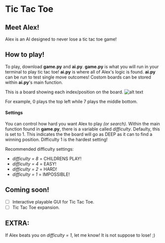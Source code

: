 # Tic Tac Toe

## Meet Alex!
Alex is an AI designed to never lose a tic tac toe game!

## How to play!

To play, download **game.py** and **ai.py**. **game.py** is what you will run in your terminal to play tic tac toe! **ai.py** is where all of Alex's logic is found. **ai.py** can be run to test single move outcomes! Costom boards can be stored within **ai.py**'s main function.

This is a board showing each index/position on the board.
![alt text](https://github.com/drjonah/tic-tak-toe/blob/main/src/img/board%20example.png)

For example, 0 plays the top left while 7 plays the middle bottom.

#### Settings
You can control how hard you want Alex to play *(or search)*. Within the main function found in **game.py**, there is a variable called *difficulty*. Defaulty, this is set to 1. This indicates the the board will go as DEEP as it can to find a winning position. Difficulty 1 is the hardest setting!

Recommended difficulty settings:
* *difficulty = 8* = CHILDRENS PLAY!
* *difficulty = 4* = EASY!
* *difficulty = 2* = HARD!
* *difficulty = 1* = IMPOSSIBLE!

## Coming soon!
- [ ] Interactive playable GUI for Tic Tac Toe.
- [ ] Tic Tac Toe expansion.

## EXTRA:
If Alex beats you on *difficulty = 1*, let me know! It is not suppose to lose! ;)